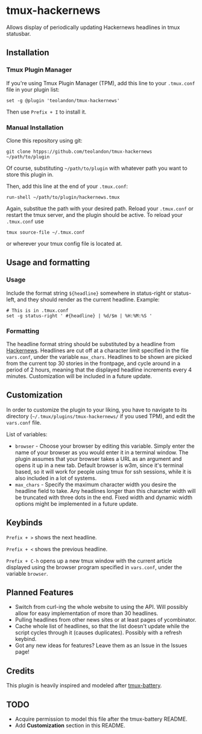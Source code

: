 # tmux-hackernews
Allows display of periodically updating Hackernews headlines in tmux statusbar.

## Installation
### Tmux Plugin Manager
If you're using Tmux Plugin Manager (TPM), add this line to your `.tmux.conf` file in your plugin list:

    set -g @plugin 'teolandon/tmux-hackernews'

Then use `Prefix + I` to install it.

### Manual Installation
Clone this repository using git:

    git clone htpps://github.com/teolandon/tmux-hackernews ~/path/to/plugin

Of course, substituting `~/path/to/plugin` with whatever path you want to store this plugin in.

Then, add this line at the end of your `.tmux.conf`:

    run-shell ~/path/to/plugin/hackernews.tmux

Again, substitue the path with your desired path. Reload your `.tmux.conf` or restart the tmux server, and the plugin should be active. To reload your `.tmux.conf` use

    tmux source-file ~/.tmux.conf

or wherever your tmux config file is located at.

## Usage and formatting
### Usage
Include the format string `${headline}` somewhere in status-right or status-left, and they should render as the current headline. Example:

```
# This is in .tmux.conf
set -g status-right ' #{headline} | %d/$m | %H:%M:%S '
```

### Formatting
The headline format string should be substituted by a headline from [Hackernews](https://news.ycombinator.com). Headlines are cut off at a character limit specified in the file `vars.conf`, under the variable `max_chars`. Headlines to be shown are picked from the current top 30 stories in the frontpage, and cycle around in a period of 2 hours, meaning that the displayed headline increments every 4 minutes. Customization will be included in a future update.

## Customization
In order to customize the plugin to your liking, you have to navigate to its directory (`~/.tmux/plugins/tmux-hackernews/` if you used TPM), and edit the `vars.conf` file.

List of variables:
 * `browser` - Choose your browser by editing this variable. Simply enter the name of your browser as you would enter it in a terminal window. The plugin assumes that your browser takes a URL as an argument and opens it up in a new tab. Default browser is w3m, since it's terminal based, so it will work for people using tmux for ssh sessions, while it is also included in a lot of systems.
 * `max_chars` - Specify the maximum character width you desire the headline field to take. Any headlines longer than this character width will be truncated with three dots in the end. Fixed width and dynamic width options might be implemented in a future update.

## Keybinds
`Prefix + >` shows the next headline.

`Prefix + <` shows the previous headline.

`Prefix + C-h` opens up a new tmux window with the current article displayed using the browser program specified in `vars.conf`, under the variable `browser`.

## Planned Features
 * Switch from curl-ing the whole website to using the API. Will possibly allow for easy implementation of more than 30 headlines.
 * Pulling headlines from other news sites or at least pages of ycombinator.
 * Cache whole list of headlines, so that the list doesn't update while the script cycles through it (causes duplicates). Possibly with a refresh keybind.
 * Got any new ideas for features? Leave them as an Issue in the Issues page!

## Credits
This plugin is heavily inspired and modeled after [tmux-battery](https://github.com/tmux-plugins/tmux-battery).

## TODO
 * Acquire permission to model this file after the tmux-battery README.
 * Add **Customization** section in this README.
